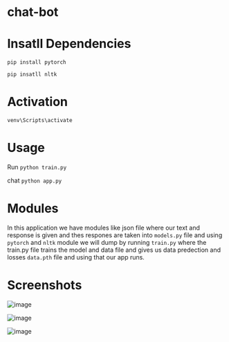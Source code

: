 # chat-bot


# Insatll Dependencies
```pip install pytorch```

```pip insatll nltk```


# Activation
```venv\Scripts\activate```

# Usage
Run
```python train.py```

chat
```python app.py```

# Modules
In this application we have modules like json file where our text and response is given and thes respones are taken into ```models.py``` file and using ```pytorch``` and ```nltk``` module we will dump by running ```train.py``` where the train.py file trains the model and data file and gives us data predection and losses  ```data.pth``` file and using that our app runs.

# Screenshots

![image](https://user-images.githubusercontent.com/52464127/110813486-88719e80-82ae-11eb-928b-843a93f0611d.png)

![image](https://user-images.githubusercontent.com/52464127/110813389-77c12880-82ae-11eb-9dca-f1c4c11732ef.png)

![image](https://user-images.githubusercontent.com/52464127/110813545-99221480-82ae-11eb-823e-722905f219a0.png)
